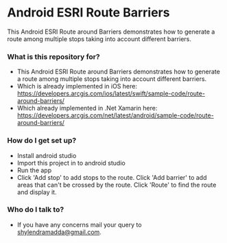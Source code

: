 # Android ESRI Route Barriers #

This Android ESRI Route around Barriers demonstrates how to generate a route among multiple stops taking into account different barriers.

### What is this repository for? ###

* This Android ESRI Route around Barriers demonstrates how to generate a route among multiple stops taking into account different barriers.
* Which is already implemented in iOS here: https://developers.arcgis.com/ios/latest/swift/sample-code/route-around-barriers/
* Which already implemented in .Net Xamarin here: https://developers.arcgis.com/net/latest/android/sample-code/route-around-barriers/

### How do I get set up? ###

* Install android studio
* Import this project in to android studio
* Run the app
* Click 'Add stop' to add stops to the route. Click 'Add barrier' to add areas that can't be crossed by the route. Click 'Route' to find the route and display it.

### Who do I talk to? ###

* If you have any concerns mail your query to shylendramadda@gmail.com.